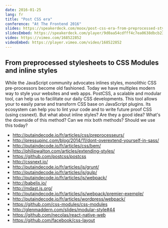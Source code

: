 ```yaml
---
date: 2016-01-25
lang: fr
title: "Post CSS era"
conference: "At The Frontend 2016"
slides: https://speakerdeck.com/moox/post-css-era-from-preprocessed-stylesheets-to-css-modules-and-inline-styles
slidesEmbed: https://speakerdeck.com/player/9d0aa54cdfff4c7ea0638dbcb23ad3cf
video: https://vimeo.com/168522852
videoEmbed: https://player.vimeo.com/video/168522852
---
```


## From preprocessed stylesheets to CSS Modules and inline styles

While the JavaScript community advocates inlines styles, monolithic CSS
pre-processors become old fashioned. Today we have multiples modern way to style
your websites and web apps. PostCSS, a scalable and modular tool, can help us to
facilitate our daily CSS developments. This tool allows your to easily parse and
transform CSS base on JavaScript plugins. Its ecosystem can help you to lint
your code and to write future proof CSS (using cssnext). But what about inline
styles? Are they a good idea? What's the downside of this method? Can we mix
both methods? Should we use this today?

* http://putaindecode.io/fr/articles/css/preprocesseurs/
* http://pressupinc.com/blog/2014/11/dont-overextend-yourself-in-sass/
* http://putaindecode.io/fr/articles/css/bem/
* http://philipwalton.com/articles/extending-styles/
* https://github.com/postcss/postcss
* http://cssnext.io/
* http://putaindecode.io/fr/articles/js/grunt/
* http://putaindecode.io/fr/articles/js/gulp/
* http://putaindecode.io/fr/articles/js/webpack/
* http://babeljs.io/
* http://mdast.js.org/
* http://putaindecode.io/fr/articles/js/webpack/premier-exemple/
* http://putaindecode.io/fr/articles/wordpress/webpack/
* https://github.com/css-modules/css-modules
* http://glenmaddern.com/slides/modular-style#44
* https://github.com/necolas/react-native-web
* https://github.com/facebook/css-layout
